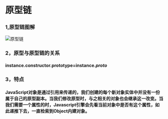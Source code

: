 # 原型链
### 1,原型链图解
![原型链](https://timgsa.baidu.com/timg?image&quality=80&size=b9999_10000&sec=1556342586706&di=da0cb6f4d4c263fd12453a3f7da989ba&imgtype=0&src=http%3A%2F%2Fimage.bubuko.com%2Finfo%2F201810%2F20181030000300294146.png)

### 2，原型与原型链的关系
####  instance.constructor.prototype=instance._proto_

### 3，特点
#### JavaScript对象是通过引用来传递的，我们创建的每个新对象实体中并没有一份属于自己的原型副本。当我们修改原型时，与之相关的对象也会继承这一改变。当我们需要一个属性的时，Javascript引擎会先看当前对象中是否有这个属性，如此递推下去，一直检索到Object内建对象。